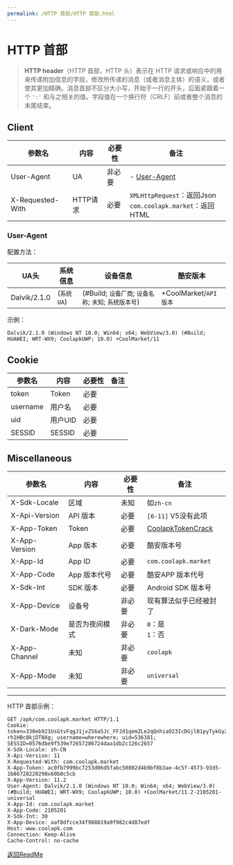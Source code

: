```yaml
---
permalink: /HTTP 首部/HTTP 首部.html
---
```

# HTTP 首部

> **HTTP header**（HTTP 首部，HTTP 头）表示在 HTTP 请求或响应中的用来传递附加信息的字段，修改所传递的消息（或者消息主体）的语义，或者使其更加精确。消息首部不区分大小写，开始于一行的开头，后面紧跟着一个 `':'` 和与之相关的值。字段值在一个换行符（CRLF）前或者整个消息的末尾结束。

## Client

| 参数名 | 内容 | 必要性 | 备注 |
| - | - | - | - |
| User-Agent | UA | 非必要 | - [User-Agent](#User-Agent) |
| X-Requested-With | HTTP请求 | 必要 | `XMLHttpRequest`：返回Json<br>`com.coolapk.market`：返回HTML |

### User-Agent

配置方法：

| UA头 | 系统信息 | 设备信息 | 酷安版本 |
| - | - | - | - |
| Dalvik/2.1.0 | (`系统UA`) | (#Build; `设备厂商`; `设备名称`; `未知`; `系统版本号`) | +CoolMarket/`API版本` |

示例：

```
Dalvik/2.1.0 (Windows NT 10.0; Win64; x64; WebView/3.0) (#Build; HUAWEI; WRT-WX9; CoolapkUWP; 10.0) +CoolMarket/11
```

## Cookie

| 参数名 | 内容 | 必要性 | 备注 |
| - | - | - | - |
| token | Token | 必要 |  |
| username | 用户名 | 必要 |  |
| uid | 用户UID | 必要 |  |
| SESSID | SESSID | 必要 |  |


## Miscellaneous

| 参数名 | 内容 | 必要性 | 备注 |
| - | - | - | - |
| X-Sdk-Locale | 区域 | 未知 | 如`zh-cn` |
| X-Api-Version | API 版本 | 必要 | `[6-11]` V5没有此项 |
| X-App-Token | Token | 必要 | [CoolapkTokenCrack](https://github.com/ZCKun/CoolapkTokenCrack "CoolapkTokenCrack") |
| X-App-Version | App 版本 | 必要 | 酷安版本号 |
| X-App-Id | App ID | 必要 | `com.coolapk.market` |
| X-App-Code | App 版本代号 | 必要 | 酷安APP 版本代号 |
| X-Sdk-Int | SDK 版本 | 必要 | Android SDK 版本号 |
| X-App-Device | 设备号 | 非必要 | 现有算法似乎已经被封了 |
| X-Dark-Mode | 是否为夜间模式 | 非必要 | `0`：是</br>`1`：否 |
| X-App-Channel | 未知 | 非必要 | `coolapk` |
| X-App-Mode | 未知 | 非必要 | `universal` |

---

HTTP 首部示例：

```
GET /apk/com.coolapk.market HTTP/1.1
Cookie: token=330eb921UsGtvFqgJ1jxZS6a5Jc_FFJd1qemZLe2qQnhiaO23IcDGjlB1pyTykGyZ_yA7DNpSCnQUcQw49tYgdT4HSfPkgEyR1F0VJyVqIjhBOcMmH722gU_PVoFINpZWCSjuXXLQlwb_t23uFlGi4_NzBS20mnv9Vyju_cQZpIsS5pG_TcqHduC2TY1e16vLf1qnhwraSDEXRZ-rh1HBc8kjDTNXg; username=wherewhere; uid=536381; SESSID=0576dbe9f539e72657286724daa1db2c126c2657
X-Sdk-Locale: zh-CN
X-Api-Version: 11
X-Requested-With: com.coolapk.market
X-App-Token: ac0fb7999bc7253d06d5fabc50802d4b9bf8b3ae-4c5f-4573-93d5-1b86728220290x60b0c5cb
X-App-Version: 11.2
User-Agent: Dalvik/2.1.0 (Windows NT 10.0; Win64; x64; WebView/3.0) (#Build; HUAWEI; WRT-WX9; CoolapkUWP; 10.0) +CoolMarket/11.2-2105201-universal
X-App-Id: com.coolapk.market
X-App-Code: 2105201
X-Sdk-Int: 30
X-App-Device: aaf8dfcce34f988819a9f982c4d87edf
Host: www.coolapk.com
Connection: Keep-Alive
Cache-Control: no-cache
```

[返回ReadMe](../../README.md "返回ReadMe")